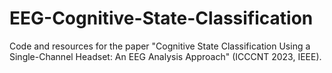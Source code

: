 # EEG-Cognitive-State-Classification
Code and resources for the paper "Cognitive State Classification Using a Single-Channel Headset: An EEG Analysis Approach" (ICCCNT 2023, IEEE).

